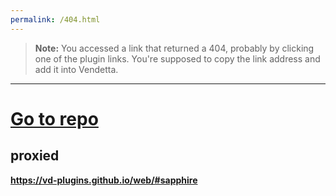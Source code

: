```yaml
---
permalink: /404.html
---
```

> **Note:** You accessed a link that returned a 404, probably by clicking one of the plugin links. You're supposed to copy the link address and add it into Vendetta.



---

# [Go to repo](https://github.com/aeongdesu/vdplugins)

## proxied
**https://vd-plugins.github.io/web/#sapphire**
